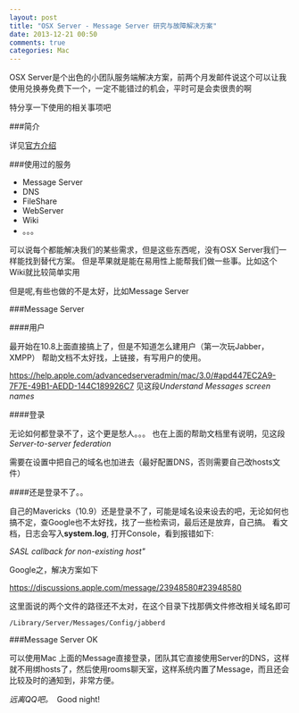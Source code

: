 ```yaml
---
layout: post
title: "OSX Server - Message Server 研究与故障解决方案"
date: 2013-12-21 00:50
comments: true
categories: Mac
---
```


OSX Server是个出色的小团队服务端解决方案，前两个月发邮件说这个可以让我使用兑换券免费下一个，一定不能错过的机会，平时可是会卖很贵的啊

特分享一下使用的相关事项吧

<!-- more -->

###简介

详见[官方介绍](http://www.apple.com/cn/osx/server/)

###使用过的服务

*	Message Server
*	DNS
*	FileShare
*	WebServer
*	Wiki
*	。。。


可以说每个都能解决我们的某些需求，但是这些东西呢，没有OSX Server我们一样能找到替代方案。 但是苹果就是能在易用性上能帮我们做一些事。比如这个Wiki就比较简单实用

但是呢,有些也做的不是太好，比如Message Server

###Message Server

####用户

最开始在10.8上面直接搞上了，但是不知道怎么建用户（第一次玩Jabber，XMPP）
帮助文档不太好找，上链接，有写用户的使用。

https://help.apple.com/advancedserveradmin/mac/3.0/#apd447EC2A9-7F7E-49B1-AEDD-144C189926C7
见这段*Understand Messages screen names*

####登录

无论如何都登录不了，这个更是愁人。。。
也在上面的帮助文档里有说明，见这段*Server-to-server federation*

需要在设置中把自己的域名也加进去（最好配置DNS，否则需要自己改hosts文件）

####还是登录不了。。

自己的Mavericks（10.9）还是登录不了，可能是域名设来设去的吧，无论如何也搞不定，查Google也不太好找，找了一些检索词，最后还是放弃，自己搞。
看文档，日志会写入**system.log**, 打开Console，看到报错如下:

*SASL callback for non-existing host"* 

Google之，解决方案如下

https://discussions.apple.com/message/23948580#23948580

这里面说的两个文件的路径还不太对，在这个目录下找那俩文件修改相关域名即可

```
/Library/Server/Messages/Config/jabberd
```

###Message Server OK

可以使用Mac 上面的Message直接登录，团队其它直接使用Server的DNS，这样就不用绑hosts了，然后使用rooms聊天室，这样系统内置了Message，而且还会比较及时的通知到，非常方便。

*远离QQ吧。*  Good night!